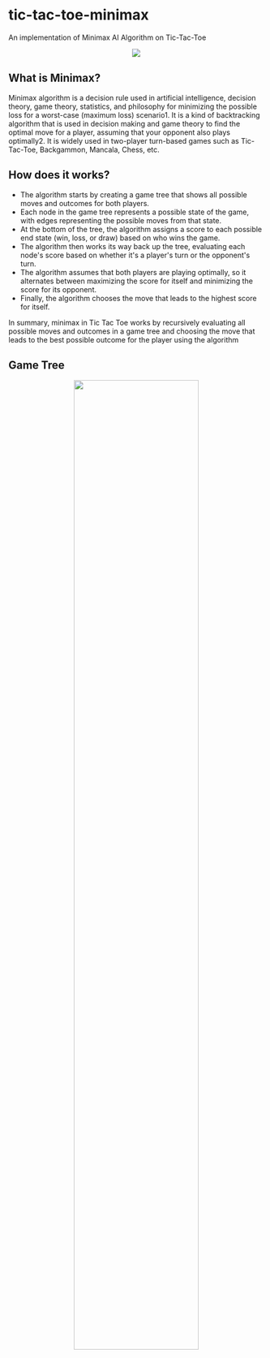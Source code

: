 # tic-tac-toe-minimax
An implementation of Minimax AI Algorithm on Tic-Tac-Toe
<p align="center">
<img src="https://user-images.githubusercontent.com/80759221/228569948-12dd9c30-0efa-468f-823e-bef1f3a3e4cb.png"   
</p>

## What is Minimax?
Minimax algorithm is a decision rule used in artificial intelligence, decision theory, game theory, statistics, and philosophy for minimizing the possible loss for a worst-case (maximum loss) scenario1. It is a kind of backtracking algorithm that is used in decision making and game theory to find the optimal move for a player, assuming that your opponent also plays optimally2. It is widely used in two-player turn-based games such as Tic-Tac-Toe, Backgammon, Mancala, Chess, etc.


## How does it works?

- The algorithm starts by creating a game tree that shows all possible moves and outcomes for both players.<br>
- Each node in the game tree represents a possible state of the game, with edges representing the possible moves from that state.<br>
- At the bottom of the tree, the algorithm assigns a score to each possible end state (win, loss, or draw) based on who wins the game.<br>
- The algorithm then works its way back up the tree, evaluating each node's score based on whether it's a player's turn or the opponent's turn.<br>
- The algorithm assumes that both players are playing optimally, so it alternates between maximizing the score for itself and minimizing the score for its   opponent.<br>
- Finally, the algorithm chooses the move that leads to the highest score for itself.<br>
  
In summary, minimax in Tic Tac Toe works by recursively evaluating all possible moves and outcomes in a game tree and choosing the move that leads to the best possible outcome for the player using the algorithm

## Game Tree
<p align="center">
<img src="https://user-images.githubusercontent.com/80759221/236447424-85be5d46-6208-4559-9ccb-2d3625c31245.jpg" 
width ="70%" height="70%"
</p>
